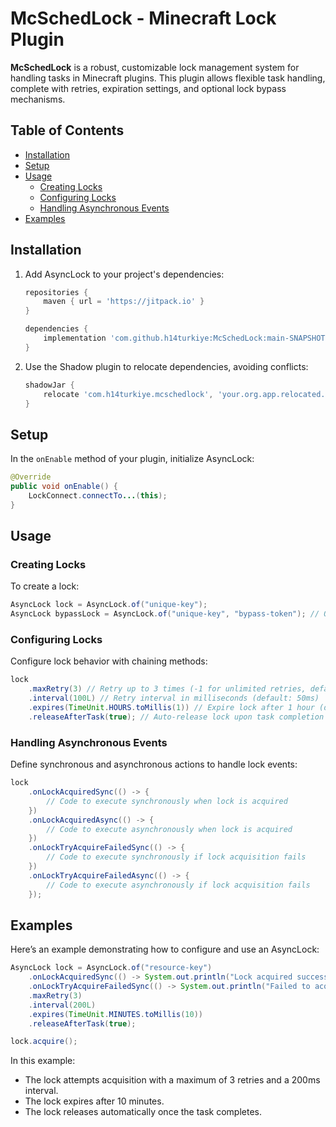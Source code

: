 # McSchedLock - Minecraft Lock Plugin

**McSchedLock** is a robust, customizable lock management system for handling tasks in Minecraft plugins. This plugin allows flexible task handling, complete with retries, expiration settings, and optional lock bypass mechanisms.

## Table of Contents

- [Installation](#installation)
- [Setup](#setup)
- [Usage](#usage)
  - [Creating Locks](#creating-locks)
  - [Configuring Locks](#configuring-locks)
  - [Handling Asynchronous Events](#handling-asynchronous-events)
- [Examples](#examples)

## Installation

1. Add AsyncLock to your project's dependencies:

   ```gradle
   repositories {
       maven { url = 'https://jitpack.io' }
   }

   dependencies {
       implementation 'com.github.h14turkiye:McSchedLock:main-SNAPSHOT'
   }
   ```

2. Use the Shadow plugin to relocate dependencies, avoiding conflicts:

   ```gradle
   shadowJar {
       relocate 'com.h14turkiye.mcschedlock', 'your.org.app.relocated.mcschedlock'
   }
   ```

## Setup

In the `onEnable` method of your plugin, initialize AsyncLock:

```java
@Override
public void onEnable() {
    LockConnect.connectTo...(this);
}
```

## Usage

### Creating Locks

To create a lock:

```java
AsyncLock lock = AsyncLock.of("unique-key");
AsyncLock bypassLock = AsyncLock.of("unique-key", "bypass-token"); // Optional bypass token allows authorized access when a lock is active.
```

### Configuring Locks

Configure lock behavior with chaining methods:

```java
lock
    .maxRetry(3) // Retry up to 3 times (-1 for unlimited retries, default)
    .interval(100L) // Retry interval in milliseconds (default: 50ms)
    .expires(TimeUnit.HOURS.toMillis(1)) // Expire lock after 1 hour (default: 1 day)
    .releaseAfterTask(true); // Auto-release lock upon task completion (default: true)
```

### Handling Asynchronous Events

Define synchronous and asynchronous actions to handle lock events:

```java
lock
    .onLockAcquiredSync(() -> {
        // Code to execute synchronously when lock is acquired
    })
    .onLockAcquiredAsync(() -> {
        // Code to execute asynchronously when lock is acquired
    })
    .onLockTryAcquireFailedSync(() -> {
        // Code to execute synchronously if lock acquisition fails
    })
    .onLockTryAcquireFailedAsync(() -> {
        // Code to execute asynchronously if lock acquisition fails
    });
```

## Examples

Here’s an example demonstrating how to configure and use an AsyncLock:

```java
AsyncLock lock = AsyncLock.of("resource-key")
    .onLockAcquiredSync(() -> System.out.println("Lock acquired successfully."))
    .onLockTryAcquireFailedSync(() -> System.out.println("Failed to acquire lock."))
    .maxRetry(3)
    .interval(200L)
    .expires(TimeUnit.MINUTES.toMillis(10))
    .releaseAfterTask(true);

lock.acquire();
```

In this example:

- The lock attempts acquisition with a maximum of 3 retries and a 200ms interval.
- The lock expires after 10 minutes.
- The lock releases automatically once the task completes.
